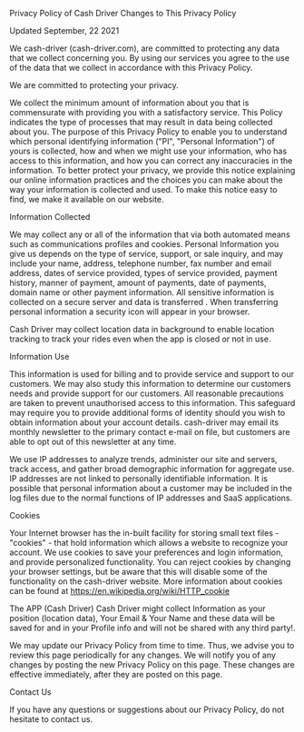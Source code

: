 Privacy Policy of Cash Driver
Changes to This Privacy Policy

Updated September, 22 2021

 

We cash-driver (cash-driver.com), are committed to protecting any data that we collect concerning you. By using our services you agree to the use of the data that we collect in accordance with this Privacy Policy.

We are committed to protecting your privacy.

We collect the minimum amount of information about you that is commensurate with providing you with a satisfactory service. This Policy indicates the type of processes that may result in data being collected about you. The purpose of this Privacy Policy to enable you to understand which personal identifying information ("PI", "Personal Information") of yours is collected, how and when we might use your information, who has access to this information, and how you can correct any inaccuracies in the information. To better protect your privacy, we provide this notice explaining our online information practices and the choices you can make about the way your information is collected and used. To make this notice easy to find, we make it available on our website.

 

Information Collected

We may collect any or all of the information that via both automated means such as communications profiles and cookies. Personal Information you give us depends on the type of service, support, or sale inquiry, and may include your name, address, telephone number, fax number and email address, dates of service provided, types of service provided, payment history, manner of payment, amount of payments, date of payments, domain name or other payment information. All sensitive information is collected on a secure server and data is transferred . When transferring personal information a security icon will appear in your browser.

Cash Driver may collect location data in background to enable location tracking to track your rides even when the app is closed or not in use.
 

Information Use

This information is used for billing and to provide service and support to our customers. We may also study this information to determine our customers needs and provide support for our customers. All reasonable precautions are taken to prevent unauthorised access to this information. This safeguard may require you to provide additional forms of identity should you wish to obtain information about your account details. cash-driver may email its monthly newsletter to the primary contact e-mail on file, but customers are able to opt out of this newsletter at any time.

We use IP addresses to analyze trends, administer our site and servers, track access, and gather broad demographic information for aggregate use. IP addresses are not linked to personally identifiable information. It is possible that personal information about a customer may be included in the log files due to the normal functions of IP addresses and SaaS applications.
 

Cookies

Your Internet browser has the in-built facility for storing small text files - "cookies" - that hold information which allows a website to recognize your account. We use cookies to save your preferences and login information, and provide personalized functionality. You can reject cookies by changing your browser settings, but be aware that this will disable some of the functionality on the cash-driver website. More information about cookies can be found at https://en.wikipedia.org/wiki/HTTP_cookie

The APP (Cash Driver)
Cash Driver might collect Information as your position (location data), Your Email & Your Name and these data will be saved  for and in your  Profile info and will not be shared with any third party!.


We may update our Privacy Policy from time to time. Thus, we advise you to review this page periodically for any changes. We will notify you of any changes by posting the new Privacy Policy on this page. These changes are effective immediately, after they are posted on this page.


Contact Us

If you have any questions or suggestions about our Privacy Policy, do not hesitate to contact us.
